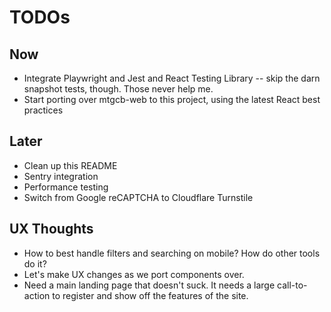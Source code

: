 # TODOs

## Now

- Integrate Playwright and Jest and React Testing Library -- skip the darn snapshot tests, though. Those never help me.
- Start porting over mtgcb-web to this project, using the latest React best practices

## Later

- Clean up this README
- Sentry integration
- Performance testing
- Switch from Google reCAPTCHA to Cloudflare Turnstile

## UX Thoughts

- How to best handle filters and searching on mobile? How do other tools do it?
- Let's make UX changes as we port components over.
- Need a main landing page that doesn't suck. It needs a large call-to-action to register and show off the features of the site.
